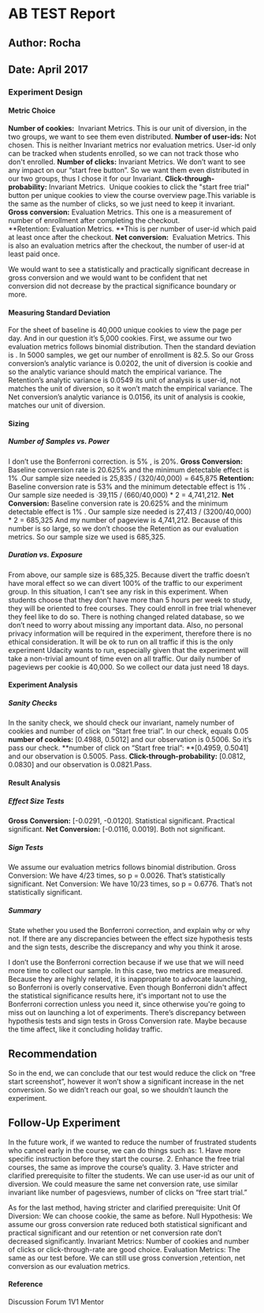 # AB TEST Report
## Author: Rocha
## Date: April 2017
### Experiment Design
#### Metric Choice
**Number of cookies:**  Invariant Metrics. This is our unit of diversion, in the two groups, we want to see them even distributed. 
**Number of user-ids:** Not chosen. This is neither Invariant metrics nor evaluation metrics. User-id only can be tracked when students enrolled, so we can not track those who don't enrolled. 
**Number of clicks:** Invariant Metrics. We don’t want to see any impact on our “start free button”. So we want them even distributed in our two groups, thus I chose it for our Invariant.
**Click-through-probability:** Invariant Metrics.  Unique cookies to click the "start free trial" button per unique cookies to view the course overview page.This variable is the same as the number of clicks, so we just need to keep it invariant.
**Gross conversion:** Evaluation Metrics. This one is a measurement of number of  enrollment after completing the checkout.
**Retention: Evaluation Metrics. **This is per number of user-id which paid at least once after the checkout. 
 **Net conversion:**  Evaluation Metrics. This is also an evaluation metrics after the checkout, the number of user-id at least paid once.

We would want to see a statistically and practically significant decrease in gross conversion and we would want to be confident that net conversion did not decrease by the practical significance boundary or more.


#### Measuring Standard Deviation
For the sheet of baseline is 40,000 unique cookies to view the page per day. And in our question it’s 5,000 cookies. First, we assume our two evaluation metrics follows binomial distribution. Then the standard deviation is . In 5000 samples, we get our number of enrollment is 82.5. So our Gross conversion’s analytic variance is 0.0202, the unit of diversion is cookie and so the analytic variance should match the empirical variance. The Retention’s analytic variance is 0.0549 its unit of analysis is user-id, not matches the unit of diversion, so it won’t match the empirical variance. The Net conversion’s analytic variance is 0.0156, its unit of analysis is cookie, matches our unit of diversion.

#### Sizing
##### Number of Samples vs. Power

I don’t use the Bonferroni correction.  is 5% ,  is 20%.
**Gross Conversion:** Baseline conversion rate is 20.625% and the minimum detectable effect is 1% .Our sample size needed is 25,835 / (320/40,000) = 645,875
**Retention:** Baseline conversion rate is 53% and the minimum detectable effect is 1% . Our sample size needed is ·39,115 / (660/40,000) \* 2 = 4,741,212.
**Net Conversion:** Baseline conversion rate is 20.625% and the minimum detectable effect is 1% . Our sample size needed is 27,413 / (3200/40,000) \* 2 = 685,325
And my number of pageview is 4,741,212. Because of this number is so large, so we don’t choose the Retention as our evaluation metrics. So our sample size we used is 685,325.

##### Duration vs. Exposure
From above, our sample size is 685,325. Because divert the traffic doesn’t have moral effect so we can divert 100% of the traffic to our experiment group. In this situation, I can't see any risk in this experiment. When students choose that they don’t have more than 5 hours per week to study, they will be oriented to free courses. They could enroll in free trial whenever they feel like to do so. There is nothing changed related database, so we don’t need to worry about missing any important data. Also, no personal privacy information will be required in the experiment, therefore there is no ethical consideration. It will be ok to run on all traffic if this is the only experiment Udacity wants to run, especially given that the experiment will take a non-trivial amount of time even on all traffic. Our daily number of pageviews per cookie is 40,000. So we collect our data just need 18 days.

#### Experiment Analysis
##### Sanity Checks

In the sanity check, we should check our invariant, namely number of cookies and number of click on “Start free trial”. In our check,  equals 0.05
**number of cookies:** [0.4988, 0.5012] and our observation is 0.5006. So it’s pass our check.
**number of click on “Start free trial”: **[0.4959, 0.5041] and our observation is 0.5005. Pass.
**Click-through-probability:** [0.0812, 0.0830] and our observation is 0.0821.Pass.

#### Result Analysis
##### *Effect Size Tests*

**Gross Conversion:**  [-0.0291, -0.0120]. Statistical significant. Practical significant.
**Net Conversion:** [-0.0116, 0.0019]. Both not significant.

##### *Sign Tests*

We assume our evaluation metrics follows binomial distribution. 
Gross Conversion: We have 4/23 times, so p = 0.0026. That’s statistically significant.
Net Conversion: We have 10/23 times, so p = 0.6776. That’s not statistically significant.

##### *Summary*
State whether you used the Bonferroni correction, and explain why or why not. If there are any discrepancies between the effect size hypothesis tests and the sign tests, describe the discrepancy and why you think it arose.

I don’t use the Bonferroni correction because if we use that we will need more time to collect our sample. In this case, two metrics are measured. Because they are highly related, it is inappropriate to advocate launching, so Bonferroni is overly conservative. Even though Bonferroni didn't affect the statistical significance results here, it's important not to use the Bonferroni correction unless you need it, since otherwise you're going to miss out on launching a lot of experiments. There’s discrepancy between hypothesis tests and sign tests in Gross Conversion rate. Maybe because the time affect, like it concluding holiday traffic.

## Recommendation

So in the end, we can conclude that our test would reduce the click on “free start screenshot”, however it won’t show a significant increase in the net conversion. So we didn’t reach our goal, so we shouldn’t launch the experiment.

## Follow-Up Experiment

In the future work, if we wanted to reduce the number of frustrated students who cancel early in the course, we can do things such as: 1. Have more specific instruction before they start the course. 2. Enhance the free trial courses, the same as improve the course’s quality. 3. Have stricter and clarified prerequisite to filter the students. We can use user-id as our unit of diversion. We could measure the same net conversion rate, use similar invariant like number of pagesviews, number of clicks on “free start trial.”

As for the last method, having stricter and clarified prerequisite:
Unit Of Diversion: We can choose cookie, the same as before.
Null Hypothesis: We assume our gross conversion rate reduced both statistical significant and practical significant and our retention or net conversion rate don’t decreased significantly.
Invariant Metrics: Number of cookies and number of clicks or click-through-rate are good choice.
Evaluation Metrics: The same as our test before. We can still use gross conversion ,retention, net conversion as our evaluation metrics.

#### Reference
Discussion Forum
1V1 Mentor
